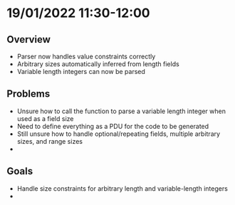 # 19/01/2022 11:30-12:00

## Overview
- Parser now handles value constraints correctly
- Arbitrary sizes automatically inferred from length fields
- Variable length integers can now be parsed

## Problems
- Unsure how to call the function to parse a variable length integer when used as a field size
- Need to define everything as a PDU for the code to be generated
- Still unsure how to handle optional/repeating fields, multiple arbitrary sizes, and range sizes
- 

## Goals
- Handle size constraints for arbitrary length and variable-length integers
- 